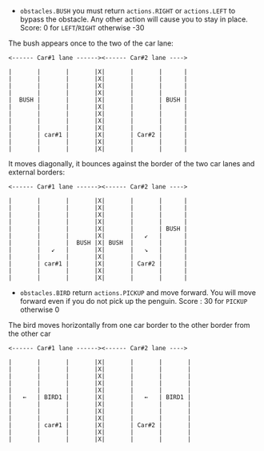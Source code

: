 * `obstacles.BUSH`   you must return `actions.RIGHT` or `actions.LEFT` to bypass
                        the obstacle. Any other action will cause you to
                        stay in place.
                        Score: 0 for `LEFT`/`RIGHT` otherwise -30


The bush appears once to the two of the car lane:


    <------ Car#1 lane ------><------ Car#2 lane ---->

    |       |       |       |X|       |       |      |
    |       |       |       |X|       |       |      |
    |       |       |       |X|       |       |      |
    |       |       |       |X|       |       |      |
    |  BUSH |       |       |X|       |       | BUSH |
    |       |       |       |X|       |       |      |
    |       |       |       |X|       |       |      |
    |       |       |       |X|       |       |      |
    |       |       |       |X|       |       |      |
    |       | car#1 |       |X|       | Car#2 |      |
    |       |       |       |X|       |       |      |
    |       |       |       |X|       |       |      |

It moves diagonally, it bounces against the border of the two car lanes and external borders:

    <------ Car#1 lane ------><------ Car#2 lane ---->

    |       |       |       |X|       |       |      |
    |       |       |       |X|       |       |      |
    |       |       |       |X|       |       |      |
    |       |       |       |X|       |       |      |
    |       |       |       |X|       |       | BUSH |
    |       |       |       |X|       |   ↙   |      |
    |       |       |  BUSH |X| BUSH  |       |      |
    |       |   ↙   |       |X|       |   ↘   |      |
    |       |       |       |X|       |       |      |
    |       | car#1 |       |X|       | Car#2 |      |
    |       |       |       |X|       |       |      |
    |       |       |       |X|       |       |      |


* `obstacles.BIRD`   return `actions.PICKUP` and move forward. You will
                        move forward even if you do not pick up the penguin.
                        Score : 30 for `PICKUP` otherwise 0

The bird moves horizontally from one car border to the other border from the other car

    <------ Car#1 lane ------><------ Car#2 lane ---->

    |       |       |       |X|       |       |       |
    |       |       |       |X|       |       |       |
    |       |       |       |X|       |       |       |
    |       |       |       |X|       |       |       |
    |       |       |       |X|       |       |       |
    |   ←   | BIRD1 |       |X|       |   ←   | BIRD1 |
    |       |       |       |X|       |       |       |
    |       |       |       |X|       |       |       |
    |       |       |       |X|       |       |       |
    |       | car#1 |       |X|       | Car#2 |       |
    |       |       |       |X|       |       |       |
    |       |       |       |X|       |       |       |